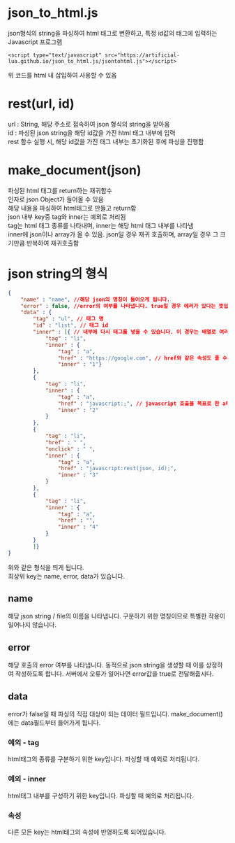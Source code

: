 # json_to_html.js
json형식의 string을 파싱하여 html 태그로 변환하고, 특정 id값의 태그에 입력하는 Javascript 프로그램
```
<script type="text/javascript" src="https://artificial-lua.github.io/json_to_html.js/jsontohtml.js"></script>
```
위 코드를 html 내 삽입하여 사용할 수 있음

# rest(url, id)
url : String, 해당 주소로 접속하여 json 형식의 string을 받아옴  
id : 파싱된 json string을 해당 id값을 가진 html 태그 내부에 입력  
rest 함수 실행 시, 해당 id값을 가진 태그 내부는 초기화된 후에 파싱을 진행함  

# make_document(json)
파싱된 html 태그를 return하는 재귀함수  
인자로 json Object가 들어올 수 있음  
해당 내용을 파싱하여 html태그로 만들고 return함  
json 내부 key중 tag와 inner는 예외로 처리됨  
tag는 html 태그 종류를 나타내며, inner는 해당 html 태그 내부를 나타냄  
inner에 json이나 array가 올 수 있음. json일 경우 재귀 호출하며, array일 경우 그 크기만큼 반복하여 재귀호출함  
  

# json string의 형식
```json
{
    "name" : "name", //해당 json의 명칭이 들어오게 됩니다.
    "error" : false, //error의 여부를 나타냅니다. true일 경우 에러가 있다는 뜻입니다.
    "data" : {
        "tag" : "ul", // 태그 명
        "id" : "list", // 태그 id
        "inner" : [{ // 내부에 다시 태그를 넣을 수 있습니다. 이 경우는 배열로 여러개를 넣을 수 있습니다.
            "tag" : "li",
            "inner" : {
                "tag" : "a",
                "href" : "https://google.com", // href와 같은 속성도 줄 수 있습니다.
                "inner" : "1"}
        },
        {
            "tag" : "li",
            "inner" : {
                "tag" : "a",
                "href" : "javascript:;", // javascript 호출을 목표로 한 a태그 생성도 가능합니다.
                "inner" : "2"
            }
        },
        {
            "tag" : "li",
            "href" : " ",
            "onclick" : " ",
            "inner" : {
                "tag" : "a",
                "href" : "javascript:rest(json, id);",
                "inner" : "3"
            }
        },
        {
            "tag" : "li",
            "inner" : {
                "tag" : "a",
                "href" : "",
                "inner" : "4"
            }
        }
        ]}
}
```
위와 같은 형식을 띄게 됩니다.  
최상위 key는 name, error, data가 있습니다.
## name
해당 json string / file의 이름을 나타냅니다. 구분하기 위한 명칭이므로 특별한 작용이 일어나지 않습니다.

## error
해당 호출의 error 여부를 나타냅니다. 동적으로 json string을 생성할 때 이를 상정하여 작성하도록 합니다. 서버에서 오류가 일어나면 error값을 true로 전달해줍시다.

## data
error가 false일 때 파싱의 직접 대상이 되는 데이터 필드입니다. make_document()에는 data필드부터 들어가게 됩니다.

### 예외 - tag
html태그의 종류를 구분하기 위한 key입니다. 파싱할 때 예외로 처리됩니다.

### 예외 - inner
html태그 내부를 구성하기 위한 key입니다. 파싱할 때 예외로 처리됩니다.

### 속성
다른 모든 key는 html태그의 속성에 반영하도록 되어있습니다.